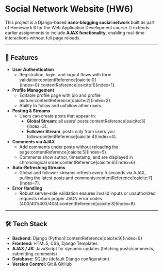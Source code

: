 # Social Network Website (HW6)

This project is a Django-based **nano-blogging social network** built as part of Homework 6 for the Web Application Development course. It extends earlier assignments to include **AJAX functionality**, enabling real-time interactions without full page reloads.

---

## 🚀 Features
- **User Authentication**
  - Registration, login, and logout flows with form validation:contentReference[oaicite:0]{index=0}:contentReference[oaicite:1]{index=1}.
- **Profile Management**
  - Editable profile page with bio and profile picture:contentReference[oaicite:2]{index=2}.
  - Ability to follow and unfollow other users.
- **Posting & Streams**
  - Users can create posts that appear in:
    - **Global Stream**: all users’ posts:contentReference[oaicite:3]{index=3}.
    - **Follower Stream**: posts only from users you follow:contentReference[oaicite:4]{index=4}.
- **Comments via AJAX**
  - Add comments under posts without reloading the page:contentReference[oaicite:5]{index=5}.
  - Comments show author, timestamp, and are displayed in chronological order:contentReference[oaicite:6]{index=6}.
- **Auto-Refreshing Streams**
  - Global and follower streams refresh every 5 seconds via AJAX, pulling the latest posts and comments:contentReference[oaicite:7]{index=7}.
- **Error Handling**
  - Robust server-side validation ensures invalid inputs or unauthorized requests return proper JSON error codes (400/401/403/405):contentReference[oaicite:8]{index=8}.

---

## 🛠️ Tech Stack
- **Backend:** Django (Python):contentReference[oaicite:9]{index=9}
- **Frontend:** HTML5, CSS, Django Templates
- **AJAX / JS:** JavaScript for dynamic updates (fetching posts/comments, submitting comments)
- **Database:** SQLite (default Django configuration)
- **Version Control:** Git & GitHub

